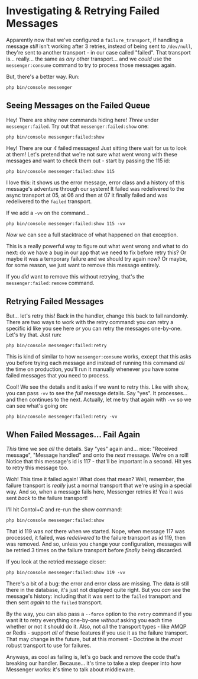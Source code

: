 # Investigating & Retrying Failed Messages

Apparently now that we've configured a `failure_transport`, if handling a message
*still* isn't working after 3 retries, instead of being sent to `/dev/null`, they're
sent to another transport - in our case called "failed". That transport is... really...
the same as *any* other transport... and we *could* use the `messenger:consume` command
to try to process those messages again.

But, there's a better way. Run:

```terminal
php bin/console messenger
```

## Seeing Messages on the Failed Queue

Hey! There are shiny new commands hiding here! *Three* under `messenger:failed`.
Try out that `messenger:failed:show` one:

```terminal-silent
php bin/console messenger:failed:show
```

Hey! There are our *4* failed messages! Just sitting there wait for us to look at
them! Let's pretend that we're not sure what went wrong with these messages and
want to check them out - start by passing the 115 id:

```terminal-silent
php bin/console messenger:failed:show 115
```

I love this: it shows us the error message, error class and a history of this
message's adventure through our system! It failed was redelivered to the async
transport at 05, at 06 and then at 07 it finally failed and was redelivered to
the `failed` transport.

If we add a `-vv` on the command...

```terminal-silent
php bin/console messenger:failed:show 115 -vv
```

*Now* we can see a full stacktrace of what happened on that exception.

This is a really powerful way to figure out what went wrong and what to do next:
do we have a bug in our app that we need to fix before retry this? Or maybe it
was a temporary failure and we should try again now? Or maybe, for some reason,
we just want to remove this message entirely.

If you *did* want to remove this without retrying, that's the
`messenger:failed:remove` command.

## Retrying Failed Messages

But... let's retry this! Back in the handler, change this back to fail randomly.
There are two ways to work with the retry command: you can retry a specific id
like you see here *or* you can retry the messages one-by-one. Let's try that.
Just run:

```terminal-silent
php bin/console messenger:failed:retry
```

This is kind of similar to how `messenger:consume` works, except that this asks
you before trying each message and instead of running this command *all* the time
on production, you'll run it manually whenever you have some failed messages
that you need to process.

Cool! We see the details and it asks if we want to retry this. Like with show,
you can pass `-vv` to see the *full* message details. Say "yes". It processes...
and then continues to the next. Actually, let me try that again with `-vv` so
we can see what's going on:

```terminal-silent
php bin/console messenger:failed:retry -vv
```

## When Failed Messages... Fail Again

*This* time we see *all* the details. Say "yes" again and... nice: "Received message",
"Message handled" and onto the *next* message. We're on a roll! Notice that this
message's id is 117 - that'll be important in a second. Hit yes to retry this
message too.

Woh! This time it failed again! What does that mean? Well, remember, the failure
transport is *really* just a normal transport that we're using in a special way.
And so, when a message fails here, Messenger retries it! Yea it was sent *back*
to the failure transport!

I'll hit Contol+C and re-run the show command:

```terminal-silent
php bin/console messenger:failed:show
```

That id 119 was *not* there when we started. Nope, when message 117 was processed,
it failed, was *redelivered* to the failure transport as id 119, then was removed.
And so, unless you change your configuration, messages will be retried 3 times
on the failure transport before *finally* being discarded.

If you look at the retried message closer:

```terminal-silent
php bin/console messenger:failed:show 119 -vv
```

There's a bit of a bug: the error and error class are missing. The data *is* still
there in the database, it's just not displayed quite right. But you *can* see the
message's history: including that it was sent to the `failed` transport and then
sent *again* to the `failed` transport.

By the way, you can also pass a `--force` option to the `retry` command if you
want it to retry everything one-by-one *without* asking you each time whether or
not it should do it. Also, not *all* the transport types - like AMQP or Redis -
support *all* of these features if you use it as the failure transport. That may
change in the future, but at this moment - Doctrine is the *most* robust transport
to use for failures.

Anyways, as cool as failing is, let's go back and remove the code that's breaking
our handler. Because... it's time to take a step deeper into how Messenger works:
it's time to talk about middleware.
